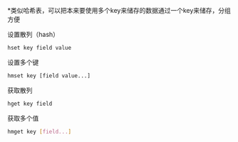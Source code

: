 *类似哈希表，可以把本来要使用多个key来储存的数据通过一个key来储存，分组方便

设置散列（hash）
```bash
hset key field value
```
设置多个键
```bash
hmset key [field value...]
```
获取散列
```bash
hget key field
```
获取多个值
```bash
hmget key [field...]
```